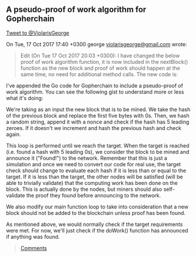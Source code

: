 ## A pseudo-proof of work algorithm for Gopherchain
<a href="https://twitter.com/intent/tweet?screen_name=ViolarisGeorge&ref_src=twsrc%5Etfw" class="twitter-mention-button" data-related="ViolarisGeorge" data-show-count="false">Tweet to @ViolarisGeorge</a><script async src="//platform.twitter.com/widgets.js" charset="utf-8"></script>

On Tue, 17 Oct 2017 17:40 +0300
george <violarisgeorge@gmail.com> wrote:

> Edit (On Tue 17 Oct 2017 20:03 +0300): I have changed the below proof of work algorithm function, it is now included in the nextBlock() function as the new block and proof of work should happen at the same time, no need for additional method calls. The new code is:
<script src="https://gist.github.com/violarisgeorge/5eb26a6ec028798b5ad43c9a9edad6ac.js"></script>


I've appended the Go code for Gopherchain to include a pseudo-proof of work algorithm. You can see the following gist to understand more or less what it's doing:

<script src="https://gist.github.com/violarisgeorge/c7ef60b8b40977e9a41efd4b84d1c536.js"></script>

We're taking as an input the new block that is to be mined. We take the hash of the previous block and replace the first five bytes with 0s. Then, we hash a random string, append it with a nonce and check if the hash has 5 leading zeroes. If it doesn't we increment and hash the previous hash and check again. 

This loop is performed until we reach the target. When the target is reached (i.e. found a hash with 5 leading 0s), we consider the block to be mined and announce it ("Found!") to the network. Remember that this is just a simulation and once we need to convert our code for real use, the target check should change to evaluate each hash if it is less than or equal to the target. If it is less than the target, the other nodes will be satisfied (will be able to trivially validate) that the computing work has been done on the block. This is actually done by the nodes, but miners should also self-validate the proof they found before announcing to the network.

We also modify our main function loop to take into consideration that a new block should not be added to the blockchain unless proof has been found.

<script src="https://gist.github.com/violarisgeorge/968322b7c3bd2ecfd068e08b4b4751db.js"></script>

As mentioned above, we would normally check if the target requirements were met. For now, we'll just check if the doWork() function has announced if anything was found.


> [Comments](https://github.com/violarisgeorge/violarisgeorge.github.io/issues/2)

